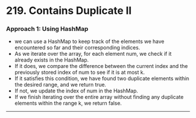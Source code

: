 # 219. Contains Duplicate II

 
### Approach 1: Using HashMap

- we can use a HashMap to keep track of the elements we have encountered so far and their corresponding indices.
- As we iterate over the array, for each element num, we check if it already exists in the HashMap.
- If it does, we compare the difference between the current index and the previously stored index of num to see if it is at most k.
- If it satisfies this condition, we have found two duplicate elements within the desired range, and we return true.
- If not, we update the index of num in the HashMap.
- If we finish iterating over the entire array without finding any duplicate elements within the range k, we return false.

___
